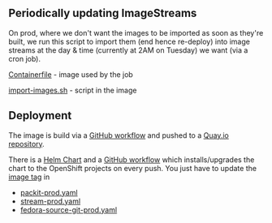 ## Periodically updating ImageStreams

On prod, where we don't want the images to be imported as soon as they're built,
we run this script to import them (end hence re-deploy) into image streams
at the day & time (currently at 2AM on Tuesday) we want (via a cron job).

[Containerfile](./Containerfile) - image used by the job

[import-images.sh](./import-images.sh) - script in the image

## Deployment

The image is build via a [GitHub workflow](../../.github/workflows/build-and-push-cronjob-image.yaml)
and pushed to a [Quay.io repository](https://quay.io/repository/packit/import-images).

There is a [Helm Chart](https://github.com/packit/helm/tree/main/helm-charts/import-images)
and a [GitHub workflow](https://github.com/packit/helm/tree/main/.github/workflows/deploy-import-images.yml)
which installs/upgrades the chart to the OpenShift projects on every push.
You just have to update the [image tag](https://quay.io/repository/packit/import-images?tab=tags) in

- [packit-prod.yaml](https://github.com/packit/helm/tree/main/values/import-images/packit-prod.yaml)
- [stream-prod.yaml](https://github.com/packit/helm/tree/main/values/import-images/stream-prod.yaml)
- [fedora-source-git-prod.yaml](https://github.com/packit/helm/tree/main/values/import-images/fedora-source-git-prod.yaml)
